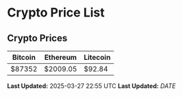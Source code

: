 # Crypto Price List

## Crypto Prices
| Bitcoin | Ethereum | Litecoin |
| ------- | -------- | -------- |
| $87352 | $2009.05 | $92.84 |
**Last Updated:** 2025-03-27 22:55 UTC
**Last Updated:** $DATE$
